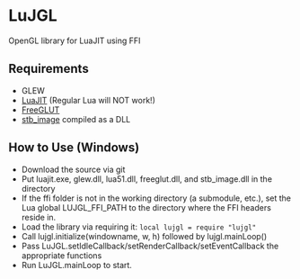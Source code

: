 LuJGL
=====

OpenGL library for LuaJIT using FFI

Requirements
------------

 + GLEW
 + [LuaJIT](http://luajit.org/luajit.html) (Regular Lua will NOT work!)
 + [FreeGLUT](http://freeglut.sourceforge.net/)
 + [stb_image](http://nothings.org/) compiled as a DLL

How to Use (Windows)
--------------------
 + Download the source via git
 + Put luajit.exe, glew.dll, lua51.dll, freeglut.dll, and stb_image.dll in the directory
 + If the ffi folder is not in the working directory (a submodule, etc.), set the Lua global LUJGL_FFI_PATH to the directory where the FFI headers reside in.
 + Load the library via requiring it: `local lujgl = require "lujgl"`
 + Call lujgl.initialize(windowname, w, h) followed by lujgl.mainLoop()
 + Pass LuJGL.setIdleCallback/setRenderCallback/setEventCallback the appropriate functions
 + Run LuJGL.mainLoop to start.

